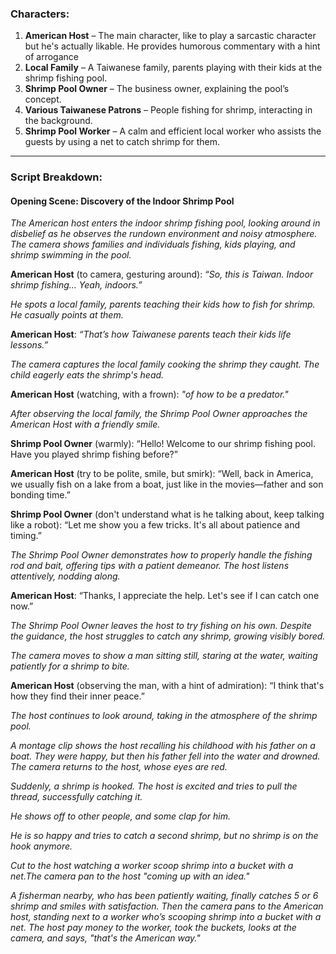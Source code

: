 ### Characters:
1. **American Host** – The main character, like to play a sarcastic character but he's actually likable. He provides humorous commentary with a hint of arrogance
2. **Local Family** – A Taiwanese family, parents playing with their kids at the shrimp fishing pool.
3. **Shrimp Pool Owner** – The business owner, explaining the pool’s concept.
4. **Various Taiwanese Patrons** – People fishing for shrimp, interacting in the background.
5. **Shrimp Pool Worker** – A calm and efficient local worker who assists the guests by using a net to catch shrimp for them.
---

### Script Breakdown:

#### **Opening Scene: Discovery of the Indoor Shrimp Pool**

*The American host enters the indoor shrimp fishing pool, looking around in disbelief as he observes the rundown environment and noisy atmosphere. The camera shows families and individuals fishing, kids playing, and shrimp swimming in the pool.*

**American Host** (to camera, gesturing around):
*“So, this is Taiwan. Indoor shrimp fishing… Yeah, indoors.”*

*He spots a local family, parents teaching their kids how to fish for shrimp. He casually points at them.*

**American Host**:
*“That’s how Taiwanese parents teach their kids life lessons.”*

*The camera captures the local family cooking the shrimp they caught. The child eagerly eats the shrimp's head.*

**American Host** (watching, with a frown):
*"of how to be a predator."*

*After observing the local family, the Shrimp Pool Owner approaches the American Host with a friendly smile.*

**Shrimp Pool Owner** (warmly):
“Hello! Welcome to our shrimp fishing pool. Have you played shrimp fishing before?”

**American Host** (try to be polite, smile, but smirk):
“Well, back in America, we usually fish on a lake from a boat, just like in the movies—father and son bonding time.”

**Shrimp Pool Owner** (don't understand what is he talking about, keep talking like a robot):
“Let me show you a few tricks. It's all about patience and timing.”

*The Shrimp Pool Owner demonstrates how to properly handle the fishing rod and bait, offering tips with a patient demeanor. The host listens attentively, nodding along.*

**American Host**:
“Thanks, I appreciate the help. Let's see if I can catch one now.”

*The Shrimp Pool Owner leaves the host to try fishing on his own. Despite the guidance, the host struggles to catch any shrimp, growing visibly bored.*

*The camera moves to show a man sitting still, staring at the water, waiting patiently for a shrimp to bite.*

**American Host** (observing the man, with a hint of admiration):
“I think that's how they find their inner peace.”

*The host continues to look around, taking in the atmosphere of the shrimp pool.*

*A montage clip shows the host recalling his childhood with his father on a boat. They were happy, but then his father fell into the water and drowned. The camera returns to the host, whose eyes are red.*

*Suddenly, a shrimp is hooked. The host is excited and tries to pull the thread, successfully catching it.*

*He shows off to other people, and some clap for him.*

*He is so happy and tries to catch a second shrimp, but no shrimp is on the hook anymore.*

*Cut to the host watching a worker scoop shrimp into a bucket with a net.The camera pan to the host "coming up with an idea."*

*A fisherman nearby, who has been patiently waiting, finally catches 5 or 6 shrimp and smiles with satisfaction. Then the camera pans to the American host, standing next to a worker who’s scooping shrimp into a bucket with a net. The host pay money to the worker, took the buckets, looks at the camera, and says, "that's the American way."*